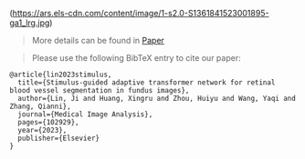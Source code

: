(https://ars.els-cdn.com/content/image/1-s2.0-S1361841523001895-ga1_lrg.jpg)

> More details can be found in [Paper](https://doi.org/10.1016/j.media.2023.102929)

> Please use the following BibTeX entry to cite our paper:

```
@article{lin2023stimulus,
  title={Stimulus-guided adaptive transformer network for retinal blood vessel segmentation in fundus images},
  author={Lin, Ji and Huang, Xingru and Zhou, Huiyu and Wang, Yaqi and Zhang, Qianni},
  journal={Medical Image Analysis},
  pages={102929},
  year={2023},
  publisher={Elsevier}
}
```
